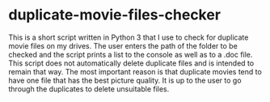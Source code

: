 # duplicate-movie-files-checker
This is a short script written in Python 3 that I use to check for duplicate movie files on my drives. The user enters the path of the folder to be checked and the script prints a list to the console as well as to a .doc file.
This script does not automatically delete duplicate files and is intended to remain that way. The most important reason is that duplicate movies tend to have one file that has the best picture quality. It is up to the user to go through the duplicates to delete unsuitable files.
